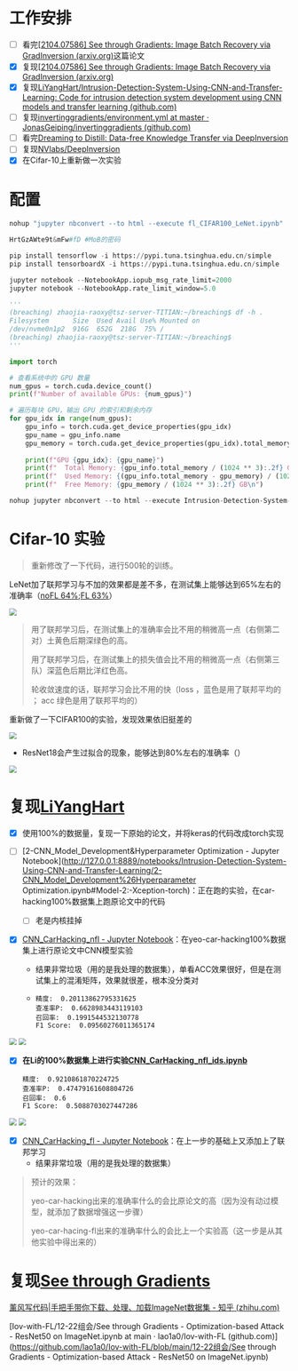# 工作安排

- [ ] 看完[[2104.07586\] See through Gradients: Image Batch Recovery via GradInversion (arxiv.org)](https://ar5iv.labs.arxiv.org/html/2104.07586?_immersive_translate_auto_translate=1)这篇论文
- [x] 复现[[2104.07586\] See through Gradients: Image Batch Recovery via GradInversion (arxiv.org)](https://ar5iv.labs.arxiv.org/html/2104.07586?_immersive_translate_auto_translate=1)
- [x] 复现[LiYangHart/Intrusion-Detection-System-Using-CNN-and-Transfer-Learning: Code for intrusion detection system development using CNN models and transfer learning (github.com)](https://github.com/LiYangHart/Intrusion-Detection-System-Using-CNN-and-Transfer-Learning)
- [ ] 复现[invertinggradients/environment.yml at master · JonasGeiping/invertinggradients (github.com)](https://github.com/JonasGeiping/invertinggradients/blob/master/environment.yml)
- [ ] 看完[Dreaming to Distill: Data-free Knowledge Transfer via DeepInversion](https://blog.csdn.net/FengF2017/article/details/115698179)
- [ ] 复现[NVlabs/DeepInversion](https://github.com/NVlabs/DeepInversion/tree/master)
- [x] 在Cifar-10上重新做一次实验

# 配置

 ```python
 nohup "jupyter nbconvert --to html --execute fl_CIFAR100_LeNet.ipynb"  > jp.log 2>&1 &
 
 HrtGzAWte9t&mFw#fD #MoB的密码
 
 pip install tensorflow -i https://pypi.tuna.tsinghua.edu.cn/simple
 pip install tensorboardX -i https://pypi.tuna.tsinghua.edu.cn/simple
 
 jupyter notebook --NotebookApp.iopub_msg_rate_limit=2000
 jupyter notebook --NotebookApp.rate_limit_window=5.0
 
 '''
 (breaching) zhaojia-raoxy@tsz-server-TITIAN:~/breaching$ df -h .
 Filesystem      Size  Used Avail Use% Mounted on
 /dev/nvme0n1p2  916G  652G  218G  75% /
 (breaching) zhaojia-raoxy@tsz-server-TITIAN:~/breaching$
 '''
 
 import torch
 
 # 查看系统中的 GPU 数量
 num_gpus = torch.cuda.device_count()
 print(f"Number of available GPUs: {num_gpus}")
 
 # 遍历每块 GPU，输出 GPU 的索引和剩余内存
 for gpu_idx in range(num_gpus):
     gpu_info = torch.cuda.get_device_properties(gpu_idx)
     gpu_name = gpu_info.name
     gpu_memory = torch.cuda.get_device_properties(gpu_idx).total_memory - torch.cuda.memory_allocated(gpu_idx)
     
     print(f"GPU {gpu_idx}: {gpu_name}")
     print(f"  Total Memory: {gpu_info.total_memory / (1024 ** 3):.2f} GB")
     print(f"  Used Memory: {(gpu_info.total_memory - gpu_memory) / (1024 ** 3):.2f} GB")
     print(f"  Free Memory: {gpu_memory / (1024 ** 3):.2f} GB\n")

nohup jupyter nbconvert --to html --execute Intrusion-Detection-System-Using-CNN-and-Transfer-Learning/2-CNN_Model_Development\&Hyperparameter\ Optimization.ipynb > ids.log 2>&1 &
 ```



# Cifar-10 实验

> 重新修改了一下代码，进行500轮的训练。

LeNet加了联邦学习与不加的效果都是差不多，在测试集上能够达到65%左右的准确率（[noFL 64%](https://github.com/lao1a0/Iov-with-FL/blob/main/12-22组会/LeNet_CIFAR10_fl_no.ipynb);[FL 63%](https://github.com/lao1a0/Iov-with-FL/blob/main/12-22组会/LeNet_CIFAR10_fl.ipynb)）

<img src="./img/1.png" style="zoom: 80%;" />

>  用了联邦学习后，在测试集上的准确率会比不用的稍微高一点（右侧第二对）土黄色后期深绿色的高。
>
> 用了联邦学习后，在测试集上的损失值会比不用的稍微高一点（右侧第三队）深蓝色后期比洋红色高。
>
> 轮收敛速度的话，联邦学习会比不用的快（loss ，蓝色是用了联邦平均的 ； acc 绿色是用了联邦平均的）

重新做了一下CIFAR100的实验，发现效果依旧挺差的

<img src="./img/2.png" style="zoom:80%;" />

- ResNet18会产生过拟合的现象，能够达到80%左右的准确率（）

<img src="./img/3.png" style="zoom:80%;" />

# 复现[LiYangHart](https://github.com/LiYangHart/Intrusion-Detection-System-Using-CNN-and-Transfer-Learning)

- [x] 使用100%的数据量，复现一下原始的论文，并将keras的代码改成torch实现

- [ ] [2-CNN_Model_Development&Hyperparameter Optimization - Jupyter Notebook](http://127.0.0.1:8889/notebooks/Intrusion-Detection-System-Using-CNN-and-Transfer-Learning/2-CNN_Model_Development%26Hyperparameter Optimization.ipynb#Model-2:-Xception-torch)：正在跑的实验，在car-hacking100%数据集上跑原论文中的代码
  - [ ] 老是内核挂掉
  
- [x] [CNN_CarHacking_nfl - Jupyter Notebook](http://127.0.0.1:8889/notebooks/CNN_CarHacking_nfl.ipynb)：在yeo-car-hacking100%数据集上进行原论文中CNN模型实验
  - 结果非常垃圾（用的是我处理的数据集），单看ACC效果很好，但是在测试集上的混淆矩阵，效果就很差，根本没分类对
  
  - ```
    精度:  0.20113862795331625
    查准率P:  0.6628983443119103
    召回率:  0.1991544532130778
    F1 Score:  0.09560276011365174
    ```

<img src="./img/4.png" style="zoom: 80%;" />



<img src="./img/44.png" style="zoom: 80%;" />

- [x] **在Li的100%数据集上进行实验[CNN_CarHacking_nfl_ids.ipynb ](https://github.com/lao1a0/Iov-with-FL/blob/main/12-22组会/CNN_CarHacking_nfl_ids.ipynb)**	

  ```
  精度:  0.9210861870224725
  查准率P:  0.47479161608804726
  召回率:  0.6
  F1 Score:  0.5088703027447286
  ```

<img src="./img/5.png" style="zoom: 80%;" />

<img src="./img/55.png" style="zoom: 80%;" />

- [x] [CNN_CarHacking_fl - Jupyter Notebook](http://127.0.0.1:8889/notebooks/CNN_CarHacking_fl.ipynb#LeNet)：在上一步的基础上又添加上了联邦学习
  - 结果非常垃圾（用的是我处理的数据集）

> 预计的效果：
>
> yeo-car-hacking出来的准确率什么的会比原论文的高（因为没有动过模型，就添加了数据增强这一步骤）
>
> yeo-car-hacing-fl出来的准确率什么的会比上一个实验高（这一步是从其他实验中得出来的）

# 复现[See through Gradients](https://ar5iv.labs.arxiv.org/html/2104.07586?_immersive_translate_auto_translate=1)

[薰风写代码|手把手带你下载、处理、加载ImageNet数据集 - 知乎 (zhihu.com)](https://zhuanlan.zhihu.com/p/378991398)

[Iov-with-FL/12-22组会/See through Gradients - Optimization-based Attack - ResNet50 on ImageNet.ipynb at main · lao1a0/Iov-with-FL (github.com)](https://github.com/lao1a0/Iov-with-FL/blob/main/12-22组会/See through Gradients - Optimization-based Attack - ResNet50 on ImageNet.ipynb)
